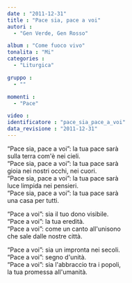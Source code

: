 ```yaml
---
date : "2011-12-31"
title : "Pace sia, pace a voi"
autori : 
  - "Gen Verde, Gen Rosso"

album : "Come fuoco vivo"
tonalita : "Mi"
categories : 
  - "Liturgica"

gruppo : 
  - ""

momenti : 
  - "Pace"

video : 
identificatore : "pace_sia_pace_a_voi"
data_revisione : "2011-12-31"
---
```

  
  
 “Pace sia, pace a voi”: la tua pace sarà  
sulla terra com'è nei cieli.  
“Pace sia, pace a voi”: la tua pace sarà  
gioia nei nostri occhi, nei cuori.  
“Pace sia, pace a voi”: la tua pace sarà  
luce limpida nei pensieri.  
“Pace sia, pace a voi”: la tua pace sarà  
una casa per tutti.   
  
  
“Pace a voi”: sia il tuo dono visibile.  
“Pace a voi”: la tua eredità.  
“Pace a voi”: come un canto all'unisono  
che sale dalle nostre città.  
  
  
“Pace a voi”: sia un impronta nei secoli.  
“Pace a voi”: segno d'unità.  
“Pace a voi”: sia l'abbraccio tra i popoli,  
la tua promessa all'umanità.  
  
  
  
